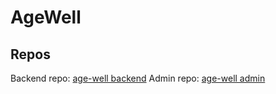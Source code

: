 # AgeWell

## Repos

Backend repo: [age-well backend](https://github.com/S-M-J-I/nutureaid-backend)
Admin repo: [age-well admin](https://github.com/sadia-ahmmed/AgeWell-Admin)
